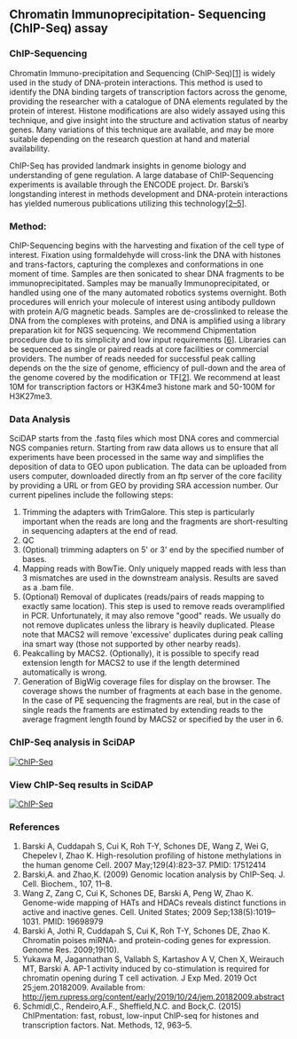 ## Chromatin Immunoprecipitation- Sequencing (ChIP-Seq) assay


### ChIP-Sequencing

Chromatin Immuno-precipitation and Sequencing (ChIP-Seq)[[1](#references)] is widely used in the study of DNA-protein interactions. This method is used to identify the DNA binding targets of transcription factors across the genome, providing the researcher with a catalogue of DNA elements regulated by the protein of interest. Histone modifications are also widely assayed using this technique, and give insight into the structure and activation status of nearby genes. Many variations of this technique are available, and may be more suitable depending on the research question at hand and material availability.

ChIP-Seq has provided landmark insights in genome biology and understanding of gene regulation. A large database of ChIP-Sequencing experiments is available through the ENCODE project. Dr. Barski’s longstanding interest in methods development and DNA-protein interactions has yielded numerous publications utilizing this technology[[2–5](#references)].

### Method:

ChIP-Sequencing begins with the harvesting and fixation of the cell type of interest. Fixation using formaldehyde will cross-link the DNA with histones and trans-factors, capturing the complexes and conformations in one moment of time. Samples are then sonicated to shear DNA fragments to be immunoprecipitated. Samples may be manually Immunoprecipitated, or handled using one of the many automated robotics systems overnight. Both procedures will enrich your molecule of interest using antibody pulldown with protein A/G magnetic beads. Samples are de-crosslinked to release the DNA from the complexes with proteins, and DNA is amplified using a library preparation kit for NGS sequencing. We recommend Chipmentation procedure due to its simplicity and low input requirements [[6](#references)]. Libraries can be sequenced as single or paired reads at core facilities or commercial providers. The number of reads needed for successful peak calling depends on the the size of genome, efficiency of pull-down and the area of the genome covered by the modification or TF[[2](#references)]. We recommend at least 10M for transcription factors or H3K4me3 histone mark and 50-100M for H3K27me3.

### Data Analysis
SciDAP starts from the .fastq files which most DNA cores and commercial NGS companies return. Starting from raw data allows us to ensure that all experiments have been processed in the same way and simplifies the deposition of data to GEO upon publication. The data can be uploaded from users computer, downloaded directly from an ftp server of the core facility by providing a URL or from GEO by providing SRA accession number.
Our current pipelines include the following steps:
1. Trimming the adapters with TrimGalore. This step is particularly important when the reads are long and the fragments are short-resulting in sequencing adapters at the end of read.
2. QC
3. (Optional) trimming adapters on 5' or 3' end by the specified number of bases.
4. Mapping reads with BowTie. Only uniquely mapped reads with less than 3 mismatches are used in the downstream analysis. Results are saved as a .bam file.
5.  (Optional) Removal of duplicates (reads/pairs of reads mapping to exactly same location). This step is used to remove reads overamplified in PCR. Unfortunately, it may also remove "good" reads. We usually do not remove duplicates unless the library is heavily duplicated. Please note that MACS2 will remove 'excessive' duplicates during peak calling ina smart way (those not supported by other nearby reads).
6.  Peakcalling by MACS2. (Optionally), it is possible to specify read extension length for MACS2 to use if the length determined automatically is wrong. 
7.  Generation of BigWig coverage files for display on the browser. The coverage shows the number of fragments at each base in the genome. In the case of PE sequencing the fragments are real, but in the case of single reads the framents are estimated by extending reads to the average fragment length found by MACS2 or specified by the user in 6.


### ChIP-Seq analysis in SciDAP

[![ChIP-Seq](https://img.youtube.com/vi/6Fs3xb9fXII/0.jpg)](https://www.youtube.com/watch?v=6Fs3xb9fXII "ChIP-Seq analysis in SciDAP")


### View ChIP-Seq results in SciDAP

[![ChIP-Seq](https://img.youtube.com/vi/K7b7ieJlol4/0.jpg)](https://www.youtube.com/watch?v=K7b7ieJlol4 "View ChIP-Seq results in SciDAP")

### References

1. Barski A, Cuddapah S, Cui K, Roh T-Y, Schones DE, Wang Z, Wei G, Chepelev I, Zhao K. High-resolution profiling of histone methylations in the human genome Cell. 2007 May;129(4):823–37. PMID: 17512414
2. Barski,A. and Zhao,K. (2009) Genomic location analysis by ChIP-Seq. J. Cell. Biochem., 107, 11–8.
3. Wang Z, Zang C, Cui K, Schones DE, Barski A, Peng W, Zhao K. Genome-wide mapping of HATs and HDACs reveals distinct functions in active and inactive genes. Cell. United States; 2009 Sep;138(5):1019–1031. PMID: 19698979
4. Barski A, Jothi R, Cuddapah S, Cui K, Roh T-Y, Schones DE, Zhao K. Chromatin poises miRNA- and protein-coding genes for expression. Genome Res. 2009;19(10).
5. Yukawa M, Jagannathan S, Vallabh S, Kartashov A V, Chen X, Weirauch MT, Barski A. AP-1 activity induced by co-stimulation is required for chromatin opening during T cell activation. J Exp Med. 2019 Oct 25;jem.20182009. Available from: http://jem.rupress.org/content/early/2019/10/24/jem.20182009.abstract
6. Schmidl,C., Rendeiro,A.F., Sheffield,N.C. and Bock,C. (2015) ChIPmentation: fast, robust, low-input ChIP-seq for histones and transcription factors. Nat. Methods, 12, 963–5.
